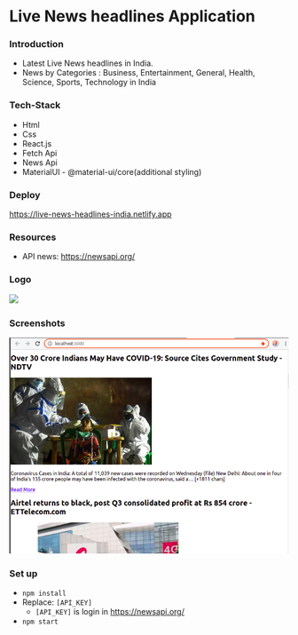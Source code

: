 # Live News headlines Application

### Introduction

- Latest Live News headlines in India.
- News by Categories : Business, Entertainment, General, Health, Science, Sports, Technology in India


### Tech-Stack

- Html
- Css
- React.js
- Fetch Api
- News Api
- MaterialUI - @material-ui/core(additional styling)


### Deploy

https://live-news-headlines-india.netlify.app


### Resources

- API news: https://newsapi.org/


### Logo

<img src="https://motionarray.imgix.net/preview-327986-dY2hb6egMT-high_0015.jpg" />

### Screenshots


<img src="https://github.com/5ilenceSeeker/live-news-headlines/blob/main/Screenshots/output2.png" />


### Set up

- `npm install`
- Replace: `[API_KEY]` 
  - `[API_KEY]` is login in https://newsapi.org/
- `npm start`
